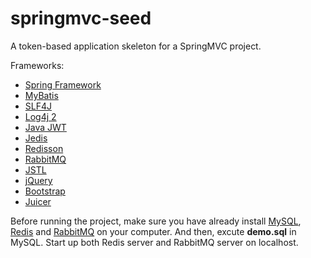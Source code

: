# springmvc-seed

A token-based application skeleton for a SpringMVC project. 

Frameworks: 

* [Spring Framework](http://projects.spring.io/spring-framework/)
* [MyBatis](http://www.mybatis.org/mybatis-3/)
* [SLF4J](https://www.slf4j.org/)
* [Log4j 2](http://logging.apache.org/log4j/2.x/)
* [Java JWT](https://github.com/jwtk/jjwt)
* [Jedis](https://github.com/xetorthio/jedis)
* [Redisson](https://redisson.org/)
* [RabbitMQ](http://www.rabbitmq.com/)
* [JSTL](http://tomcat.apache.org/taglibs/standard/)
* [jQuery](http://jquery.com/)
* [Bootstrap](http://getbootstrap.com/)
* [Juicer](http://juicer.name)

Before running the project, make sure you have already install [MySQL](https://www.mysql.com/downloads/),
[Redis](https://redis.io/download) and [RabbitMQ](http://www.rabbitmq.com/download.html) on your computer.
And then, excute **demo.sql** in MySQL. Start up both Redis server and RabbitMQ server on localhost.
